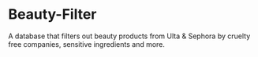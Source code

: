 # Beauty-Filter
A database that filters out beauty products from Ulta &amp; Sephora by cruelty free companies, sensitive ingredients and more. 

